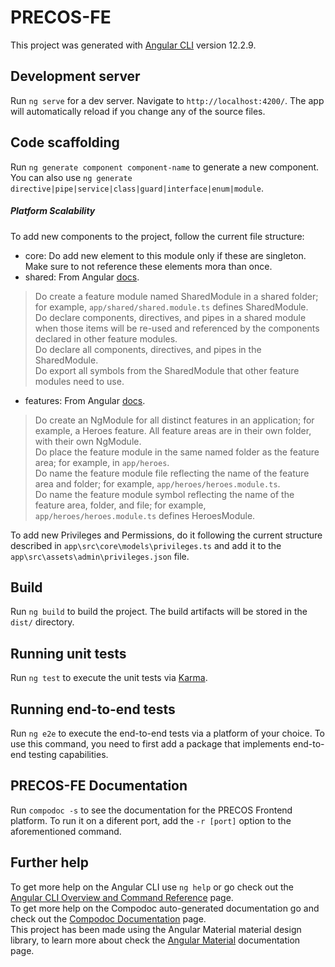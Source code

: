 # PRECOS-FE

This project was generated with [Angular CLI](https://github.com/angular/angular-cli) version 12.2.9.

## Development server

Run `ng serve` for a dev server. Navigate to `http://localhost:4200/`. The app will automatically reload if you change any of the source files.

## Code scaffolding

Run `ng generate component component-name` to generate a new component. You can also use `ng generate directive|pipe|service|class|guard|interface|enum|module`.

##### Platform Scalability

To add new components to the project, follow the current file structure:  
- core: Do add new element to this module only if these are singleton. Make sure to not reference these elements mora than once.  
- shared:  From Angular [docs](https://angular.io/guide/file-structure).  
>Do create a feature module named SharedModule in a shared folder; for example, `app/shared/shared.module.ts` defines SharedModule.  
>Do declare components, directives, and pipes in a shared module when those items will be re-used and referenced by the components declared in other feature modules.  
>Do declare all components, directives, and pipes in the SharedModule.  
>Do export all symbols from the SharedModule that other feature modules need to use.  
- features: From Angular [docs](https://angular.io/guide/file-structure).  
>Do create an NgModule for all distinct features in an application; for example, a Heroes feature. All feature areas are in their own folder, with their own NgModule.  
>Do place the feature module in the same named folder as the feature area; for example, in `app/heroes`.  
>Do name the feature module file reflecting the name of the feature area and folder; for example, `app/heroes/heroes.module.ts`.  
>Do name the feature module symbol reflecting the name of the feature area, folder, and file; for example, `app/heroes/heroes.module.ts` defines HeroesModule.  

To add new Privileges and Permissions, do it following the current structure described in `app\src\core\models\privileges.ts` and add it to the `app\src\assets\admin\privileges.json` file.  

## Build

Run `ng build` to build the project. The build artifacts will be stored in the `dist/` directory.

## Running unit tests

Run `ng test` to execute the unit tests via [Karma](https://karma-runner.github.io).

## Running end-to-end tests

Run `ng e2e` to execute the end-to-end tests via a platform of your choice. To use this command, you need to first add a package that implements end-to-end testing capabilities.

## PRECOS-FE Documentation

Run `compodoc -s` to see the documentation for the PRECOS Frontend platform. To run it on a diferent port, add the `-r [port]` option to the aforementioned command.

## Further help

To get more help on the Angular CLI use `ng help` or go check out the [Angular CLI Overview and Command Reference](https://angular.io/cli) page.  
To get more help on the Compodoc auto-generated documentation go and check out the [Compodoc Documentation](https://compodoc.app/guides/getting-started.html) page.  
This project has been made using the Angular Material material design library, to learn more about check the [Angular Material](https://material.angular.io) documentation page.